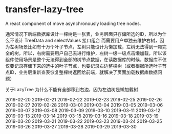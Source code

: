 # transfer-lazy-tree
A react component of move asynchronously loading tree nodes.


通常情况下后端数据库设计一棵树是一张表，业务层面只存储所选的ID，所以为什么不设计 TreeData and selectValues 接口组合 而需要用户单独去维护右树，因为左树场景比如有十万个叶子节点，左树只能设计为懒加载，左树无法得到一颗完全的树，所以，右树需要用户自己去进行维护，左树一级一级点击懒加载，所以该组件使用场景是整个无法得到全部的树节点数据，在读数据库的时候，数据库不仅仅要记录存储下来的选中的叶子节点，也要记录右边整棵树（或者根据所选叶子节点ID，业务层重新查表恢复整棵树返回给前端，就解决了页面加载数据库数据问题）

关于LazyTree 为什么不能有全部移到右边，因为左边树是懒加载树

2019-02-20
2019-02-21
2019-02-22
2019-02-23
2019-02-25
2019-02-26
2019-02-27
2019-02-28
2019-03-01
2019-03-04
2019-03-05
2019-03-06
2019-03-07
2019-03-08
2019-03-09
2019-03-10
2019-03-11
2019-03-12
2019-03-13
2019-03-14
2019-03-15
2019-03-16
2019-03-18
2019-03-19
2019-03-20
2019-03-21
2019-03-22
2019-03-23
2019-03-24
2019-03-25
2019-03-26
2019-03-27
2019-03-28
2019-03-29
2019-03-30
